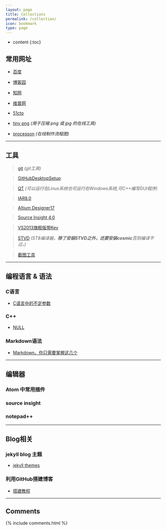 ```yaml
---
layout: page
title: Collections
permalink: /collection/
icon: bookmark
type: page
---
```


* content
{:toc}

## 常用网址

- [百度](https://www.baidu.com/)

- [博客园](http://www.cnblogs.com/)
  
- [知网](http://www.cnki.net/)

- [维普网](http://www.cqvip.com/)

- [51cto](http://www.51cto.com/)

- [tiny png](https://tinypng.com/)	*(用于压缩 png 或 jpg 的在线工具)*

- [processon](https://www.processon.com/)	*(在线制作流程图)*

---

## 工具

>[git](https://pan.baidu.com/s/1jIl9xAI)	*(git工具)*

>[GitHubDesktopSetup](http://pan.baidu.com/s/1slFhyo9)
	
>[QT](https://pan.baidu.com/s/1i5wuEw9)	*(可以运行在Linux系统也可运行在Windows系统,可C++编写GUI程序)*

>[IAR8.0](http://pan.baidu.com/s/1i5oZpY1)
	
>[Altium Designer17](http://pan.baidu.com/s/1gfktF6z)

>[Source Insight 4.0](http://pan.baidu.com/s/1miaaawS)
	
>[VS2013旗舰版带Key](https://pan.baidu.com/s/1c2CJSOC)
	
>[STVD](http://pan.baidu.com/s/1i5aMn2X)	*(ST8编译器，**除了安装STVD之外，还要安装cosmic**否则编译不过。)*
	
>[截图工具](http://pan.baidu.com/s/1i4OAOM5)

---

## 编程语言 & 语法

### C语言

* [C语言中的不定参数](http://kmplayer.iteye.com/blog/842715)


### C++

- [NULL](https://www.baidu.com)

### Markdown语法

* [Markdown，你只需要掌握这几个](http://www.cnblogs.com/crazyant007/p/4220066.html)

---

## 编辑器

### Atom 中常用插件


### source insight

### notepad++

---

## Blog相关

### jekyll blog 主题
* [jekyll themes](http://jekyllthemes.org/)

### 利用GitHub搭建博客
* [搭建教程](http://www.cnfeat.com/blog/2014/05/10/how-to-build-a-blog/)

---

## Comments

{% include comments.html %}
